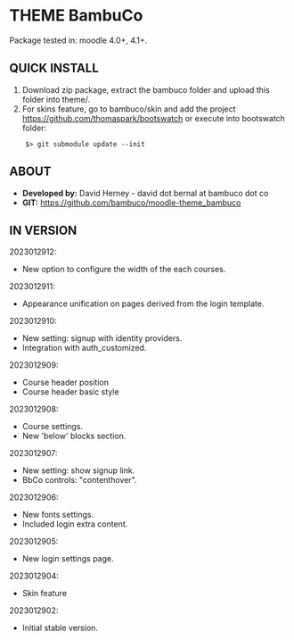 # THEME BambuCo #

Package tested in: moodle 4.0+, 4.1+.

## QUICK INSTALL ##

1. Download zip package, extract the bambuco folder and upload this folder into theme/.
2. For skins feature, go to bambuco/skin and add the project https://github.com/thomaspark/bootswatch or execute into bootswatch folder:
```
    $> git submodule update --init
```

## ABOUT ##
- **Developed by:** David Herney - david dot bernal at bambuco dot co
- **GIT:** https://github.com/bambuco/moodle-theme_bambuco

## IN VERSION ##

2023012912:
- New option to configure the width of the each courses.

2023012911:
- Appearance unification on pages derived from the login template.

2023012910:
- New setting: signup with identity providers.
- Integration with auth_customized.

2023012909:
- Course header position
- Course header basic style

2023012908:
- Course settings.
- New 'below' blocks section.

2023012907:
- New setting: show signup link.
- BbCo controls: "contenthover".

2023012906:
- New fonts settings.
- Included login extra content.

2023012905:
- New login settings page.

2023012904:
- Skin feature

2023012902:
- Initial stable version.
